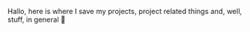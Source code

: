 Hallo, here is where I save my projects, project related things and, well, stuff, in general 🙂

<!---Hi hi~

I'm Inwydix (that's the name I use online for most of my things). My character is an octopus alien from space who is pretty sweet and kinda clumpsy (just as myself)

I have dumb ideas and I enjoy making even dumber stories. I like trying to make some games out of my ideas, but I'm currently coding some Discord bots using BDFD (Bot Designer For Discord), which consumes a lot of my free time, so games are on standby for some time ✨

I kinda know how to code, I was studing how to make multiplatform apps not so long ago, but I had to drop out due to health problems. I do want to finish it, tho, so I'll also put here whatever I make for practicing (even if it's in private lol) 

If I ever put things public for everyone to see, you will notice that they are mostly in english and spanish. I speak in those, so if you ever want to contact me in some day, there you go. (Don't expect a lot of talking or an instant reply, tho) 😶

And... that should be more than enough. Have a nice day/night!


Hallo, unknown pals from the Internet, I'm Inwydix (not my real name, just my online alias, ty) 

I guess this is for me to talk about myself, so... I like to code, even tho I don't do it as much as I should or I would like. I'll use this as an excuse to do it more often and try to get better at it. I'll just try to share what I do in here, even if it ain't public, so I have some kind of "motivation" to do it regularly and get back some nice habits of mine, I hope you don't mind >.<

I'm currently learning... how to make multiplatform apps, I guess. Tho, I must say I kinda jump from what I should be doing to just things I want to do, so that might not be exactly what I'll do in here, but I'll try not to go too off-topic :no_mouth:

Tbh, I don't really think I'm prepared to collaborate on anything with anyone, but I could try, I guess, but only if you really want me to :worried:

On how you can reach me, I don't really like to talk to random people so I didn't really think about it yet... I guess I should... I'll update this once I've decided it :shrug:

BEFORE I FORGET, Spanish is my mother language so I might commit the mistakes while writting in English even tho I think I speak it fairly well. I can also understand and speak other languages, but I'm not as fluent or I don't consider them to be worldwide enough to be mentioned, so I will skip them and leave it just in English and Spanish. I'll probably redo this all later, right now I was just exploring around after doing some tests with the repositories, so don't mind me, I'm just writting the first things that come into my head while following the template example ._.

I guess that's all... if you are reading this by any chance, have a nice day/night :white_heart:


- 👋 Hi, I’m @Iwydix
- 👀 I’m interested in ...
- 🌱 I’m currently learning ...
- 💞️ I’m looking to collaborate on ...
- 📫 How to reach me ...


Iwydix/Iwydix is a ✨ special ✨ repository because its `README.md` (this file) appears on your GitHub profile.
You can click the Preview link to take a look at your changes.
--->
